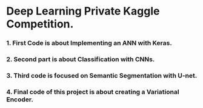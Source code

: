 # Deep Learning Private Kaggle Competition.
### 1. First Code is about Implementing an ANN with Keras.
### 2. Second part is about Classification with CNNs.
### 3. Third code is focused on Semantic Segmentation with U-net.
### 4. Final code of this project is about creating a Variational Encoder.
